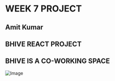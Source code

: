 # WEEK 7 PROJECT

## Amit Kumar

## BHIVE REACT PROJECT

## BHIVE IS A CO-WORKING SPACE

![Image ](https://drive.google.com/open?id=1rdxyEFvrEN-gDwpMC3QC0XfahVWY3Woa)
